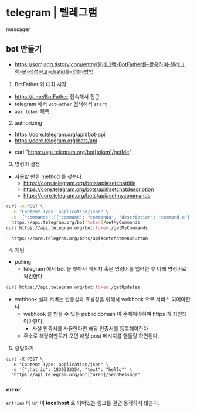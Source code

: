 # telegram | 텔레그램

messager

## bot 만들기
+ https://somjang.tistory.com/entry/텔레그램-BotFather를-활용하여-텔레그램-봇-생성하고-chatid를-얻는-방법
1. BotFather 와 대화 시작
  - https://t.me/BotFather 접속해서 접근
  - telegram 에서 `BotFather` 검색해서 `start`
  - `api token` 획득
2. authorizing
  + https://core.telegram.org/api#bot-api
  + https://core.telegram.org/bots/api
  - curl "https://api.telegram.org/bot[token]/getMe"
3. 명령어 설정
  - 사용할 만한 method 를 찾는다
    - https://core.telegram.org/bots/api#setchattitle
    - https://core.telegram.org/bots/api#setchatdescription
    - https://core.telegram.org/bots/api#setmycommands
```sh 
curl -X POST \
  -H "Content-Type: application/json" \
  -d '{"commands":[{"command": "commanda", "description": "command a"}]' \
  https://api.telegram.org/bot[token]/setMyCommands
curl https://api.telegram.org/bot[token]/getMyCommands
```
    - https://core.telegram.org/bots/api#setchatmenubutton
4. 채팅
  - polling
     - telegram 에서 bot 을 찾아서 메시지 혹은 명령어를 입력한 후 아래 명령어로 확인한다
```sh 
curl https://api.telegram.org/bot[token]/getUpdates
```
  - webhook
    실제 서버는 반응성과 효율성을 위해서 webhook 으로 서비스 되어야한다
      - webhook 을 받을 수 있는 public domain 이 존재해야하며 https 가 지원되어야한다.
        - 사설 인증서를 사용한다면 해당 인증서를 등록해야한다
      - 주소로 해당이벤트가 오면 해당 post 메시지를 핸들링 하면된다.
5. 응답하기
```
curl -X POST \
  -H "Content-Type: application/json" \
  -d '{"chat_id": 1830393354, "text": "hello"' \
  "https://api.telegram.org/bot[token]/sendMessage"
```

### error
`entries` 에 url 이 **localhost** 로 되어있는 링크를 걸면 동작하지 않는다.
